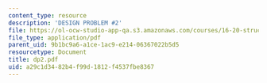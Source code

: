 ```yaml
---
content_type: resource
description: 'DESIGN PROBLEM #2'
file: https://ol-ocw-studio-app-qa.s3.amazonaws.com/courses/16-20-structural-mechanics-fall-2002/a29c1d3482b4f99d1812f4537fbe8367_dp2.pdf
file_type: application/pdf
parent_uid: 9b1bc9a6-a1ce-1ac9-e214-06367022b5d5
resourcetype: Document
title: dp2.pdf
uid: a29c1d34-82b4-f99d-1812-f4537fbe8367
---
```

